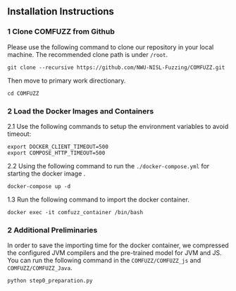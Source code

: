 ## Installation Instructions

### 1 Clone COMFUZZ from Github

Please use the following command to clone our repository in your local machine. The recommended clone path is under `/root`.

```
git clone --recursive https://github.com/NWU-NISL-Fuzzing/COMFUZZ.git
```

Then move to primary work directionary.

```
cd COMFUZZ
```

### 2 Load the Docker Images and Containers

2.1 Use the following commands to setup the environment variables to avoid timeout:

```
export DOCKER_CLIENT_TIMEOUT=500
export COMPOSE_HTTP_TIMEOUT=500
```

2.2 Using the following command to run the ```./docker-compose.yml``` for starting the docker image .

```
docker-compose up -d
```

1.3 Run the following command to import the docker container.

```
docker exec -it comfuzz_container /bin/bash
```


### 2 Additional Preliminaries
In order to save the importing time for the docker container, we compressed the configured JVM compilers and the pre-trained model for JVM and JS. You can run the following command in the `COMFUZZ/COMFUZZ_js` and `COMFUZZ/COMFUZZ_Java`.

```
python step0_preparation.py
```



